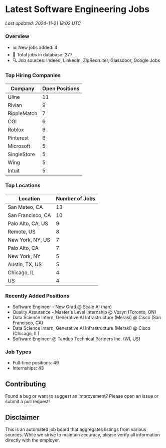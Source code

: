 # Latest Software Engineering Jobs
*Last updated: 2024-11-21 18:02 UTC*

### Overview
- 📊 New jobs added: 4
- 💼 Total jobs in database: 277
- 🔍 Job sources: Indeed, LinkedIn, ZipRecruiter, Glassdoor, Google Jobs

### Top Hiring Companies
| Company | Open Positions |
|---------|---------------|
| Uline | 11 |
| Rivian | 9 |
| RippleMatch | 7 |
| CGI | 6 |
| Roblox | 6 |
| Pinterest | 6 |
| Microsoft | 5 |
| SingleStore | 5 |
| Wing | 5 |
| Intuit | 5 |

### Top Locations
| Location | Number of Jobs |
|----------|---------------|
| San Mateo, CA | 13 |
| San Francisco, CA | 10 |
| Palo Alto, CA, US | 9 |
| Remote, US | 8 |
| New York, NY, US | 7 |
| Palo Alto, CA | 7 |
| New York, NY | 5 |
| Austin, TX, US | 5 |
| Chicago, IL | 4 |
| US | 4 |

### Recently Added Positions
- Software Engineer - New Grad @ Scale AI (nan)
- Quality Assurance - Master's Level Internship @ Vosyn (Toronto, ON)
- Data Science Intern, Generative AI Infrastructure (Meraki) @ Cisco (San Francisco, CA)
- Data Science Intern, Generative AI Infrastructure (Meraki) @ Cisco (Chicago, IL)
- Software Engineer @ Tanduo Technical Partners Inc. (WI, US)

### Job Types
- Full-time positions: 49
- Internships: 43

## Contributing
Found a bug or want to suggest an improvement? Please open an issue or submit a pull request!

## Disclaimer
This is an automated job board that aggregates listings from various sources. While we strive to maintain accuracy, 
please verify all information directly with the employer.
